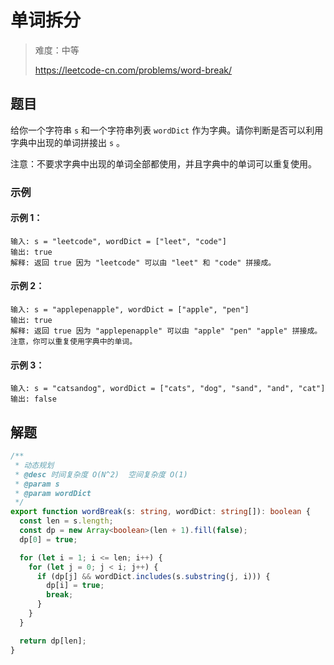 # 单词拆分

> 难度：中等
>
> https://leetcode-cn.com/problems/word-break/

## 题目

给你一个字符串 `s` 和一个字符串列表 `wordDict` 作为字典。请你判断是否可以利用字典中出现的单词拼接出 `s` 。

注意：不要求字典中出现的单词全部都使用，并且字典中的单词可以重复使用。

### 示例

#### 示例 1：

```
输入: s = "leetcode", wordDict = ["leet", "code"]
输出: true
解释: 返回 true 因为 "leetcode" 可以由 "leet" 和 "code" 拼接成。
```

#### 示例 2：

```
输入: s = "applepenapple", wordDict = ["apple", "pen"]
输出: true
解释: 返回 true 因为 "applepenapple" 可以由 "apple" "pen" "apple" 拼接成。
注意，你可以重复使用字典中的单词。
```

#### 示例 3：

```
输入: s = "catsandog", wordDict = ["cats", "dog", "sand", "and", "cat"]
输出: false
```

## 解题

```typescript
/**
 * 动态规划
 * @desc 时间复杂度 O(N^2)  空间复杂度 O(1)
 * @param s
 * @param wordDict
 */
export function wordBreak(s: string, wordDict: string[]): boolean {
  const len = s.length;
  const dp = new Array<boolean>(len + 1).fill(false);
  dp[0] = true;

  for (let i = 1; i <= len; i++) {
    for (let j = 0; j < i; j++) {
      if (dp[j] && wordDict.includes(s.substring(j, i))) {
        dp[i] = true;
        break;
      }
    }
  }

  return dp[len];
}
```